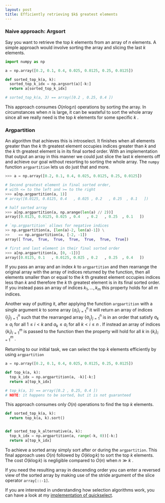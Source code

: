 ```yaml
---
layout: post
title: Efficiently retrieving $k$ greatest elements
---
```

### Naive approach: Argsort
Say you want to retrieve the top $k$  elements from an array of $n$  elements. A simple approach would involve sorting the array and slicing the last $k$  elements.

```python
import numpy as np

a = np.array([0.2, 0.1, 0.4, 0.025, 0.0125, 0.25, 0.0125])

def sorted_top_k(a, k):
  sorted_top_k_idx = np.argsort(a)[-k:]
  return a[sorted_top_k_idx]

# sorted_top_k(a, 3) == array([0.2 , 0.25, 0.4 ])
```
This approach consumes $O(n \log n)$  operations by sorting the array. In circumstances when $n$  is large, it can be wasteful to sort the whole array since all we really need is the top $k$  elements for some specific $k$ .

### Argpartition
An algorithm that achieves this is introselect. It finishes when all elements greater than the $k$ th greatest element occupies indices greater than $k$  and the $k$ th greatest element is in its final sorted order. With an implementation that output an array in this manner we could just slice the last $k$  elements off and achieve our goal without resorting to sorting the whole array. The `numpy` function `argpartition` lets us do just that and more.
 
```python
>>> a = np.array([0.2, 0.1, 0.4, 0.025, 0.0125, 0.25, 0.0125])

# Second greatest element in final sorted order, 
# with <= to the left and >= to the right
>>> a[np.argpartition(a, 1)]
# array([0.0125, 0.0125, 0.4   , 0.025 , 0.2   , 0.25  , 0.1   ])

# half sorted array
>>> a[np.argpartition(a, np.arange(len(a) // 2))]
array([0.0125, 0.0125, 0.025 , 0.4   , 0.2   , 0.25  , 0.1   ])

# `np.argpartition` allows for negative indices
>> np.argpartition(a, [len(a)-2, len(a)-1]) \
>>    == np.argpartition(a, [-2, -1])
array([ True,  True,  True,  True,  True,  True,  True])

# first and last element in their final sorted order
>>> a[np.argpartition(a, [0, -1])]
array([0.0125, 0.1   , 0.0125, 0.025 , 0.2   , 0.25  , 0.4   ])
```

If you pass an array and an index $k$  to `argpartition` and then rearrange the original array with the array of indices returned by the function, then all elements smaller than or equal to the $k$ th greatest element occupies indices less than $k$  and therefore the $k$ th greatest element is in its final sorted order. If you instead pass an array of indices $k_1 ,..., k_m$  this property holds for all $m$  indices.

Another way of putting it, after applying the function `argpartition` with a single argument $k$  to some array $\{a_{i}\}_{i=1}^{n}$  it will return an array of indices $\{i_j\}_{j=1}^n$  such that the rearranged array $\{a_{i_j}\}_{j=1}^n$  is in an order that satisfy $a_k \ge a_i$  for all $1 \le i \lt k$  and $a_k \le a_i$  for all $k \lt i \le n$ . If instead an array of indices $\{k_i\}_{i=1}^m$  is passed to the function then the property will hold for all $k$  in $\{k_i\}_{i=1}^m$ .

Returning to our initial task, we can select the top $k$  elements efficiently by using `argpartition`
```python
a = np.array([0.2, 0.1, 0.4, 0.025, 0.0125, 0.25, 0.0125])

def top_k(a, k):
  top_k_idx = np.argpartition(a, -k)[-k:]
  return a[top_k_idx]

# top_k(a, 3) == array([0.2 , 0.25, 0.4 ])
# NOTE: it happens to be sorted, but it is not guaranteed
```
This approach consumes only $O(n)$  operations to find the top $k$  elements.

``` python
def sorted_top_k(a, k):
  return top_k(a, k).sort()


def sorted_top_k_alternative(a, k):
  top_k_idx = np.argpartition(a, range(-k, 0))[-k:]
  return a[top_k_idx]
```
 To achieve a sorted array simply sort after or during the `argpartition`. This final approach uses $O(n)$  followed by $O(k \log k)$  to sort the top $k$  elements. The cost $O(k \log k)$  is negligible compared to $O(n)$  when $n \gg k$ .
 
 If you need the resulting array in descending order you can enter a reversed view of the sorted array by making use of the stride argument of the slice operator `array[::-1]`.

If you are interested in understanding how selection algorithms work, you can have a look at my [implementation of quickselect](https://gist.github.com/andrejonasson/17c9e9641e1bfd1134f5481ba6f99c32).